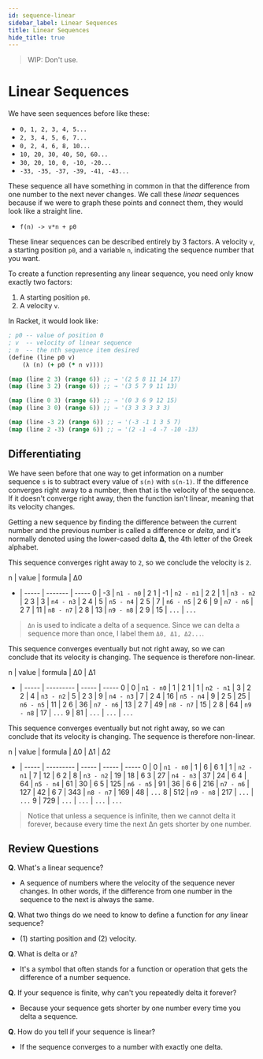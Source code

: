 ```yaml
---
id: sequence-linear
sidebar_label: Linear Sequences
title: Linear Sequences
hide_title: true
---
```


> WIP: Don't use.

# Linear Sequences

We have seen sequences before like these:

* `0, 1, 2, 3, 4, 5...`
* `2, 3, 4, 5, 6, 7...`
* `0, 2, 4, 6, 8, 10...`
* `10, 20, 30, 40, 50, 60...`
* `30, 20, 10, 0, -10, -20...`
* `-33, -35, -37, -39, -41, -43...`

These sequence all have something in common in that the difference from one
number to the next never changes. We call these *linear* sequences because if we
were to graph these points and connect them, they would look like a straight
line.

* `f(n) -> v*n + p0`

These linear sequences can be described entirely by 3 factors. A velocity `v`,
a starting position `p0`, and a variable `n`, indicating the sequence number
that you want.

To create a function representing any linear sequence, you need only know 
exactly two factors:
   1. A starting position `p0`.
   2. A velocity `v`.

In Racket, it would look like:

``` Clojure
; p0 -- value of position 0
; v  -- velocity of linear sequence
; n  -- the nth sequence item desired
(define (line p0 v)
    (λ (n) (+ p0 (* n v))))

(map (line 2 3) (range 6)) ;; → '(2 5 8 11 14 17)
(map (line 3 2) (range 6)) ;; → '(3 5 7 9 11 13)

(map (line 0 3) (range 6)) ;; → '(0 3 6 9 12 15)
(map (line 3 0) (range 6)) ;; → '(3 3 3 3 3 3)

(map (line -3 2) (range 6)) ;; → '(-3 -1 1 3 5 7)
(map (line 2 -3) (range 6)) ;; → '(2 -1 -4 -7 -10 -13)
```

## Differentiating

We have seen before that one way to get information on a number sequence `s` is 
to subtract every value of `s(n)` with `s(n-1)`. If the difference converges 
right away to a number, then that is the velocity of the sequence. If it doesn't 
converge right away, then the function isn't linear, meaning that its velocity 
changes.

Getting a new sequence by finding the difference between the current number and
the previous number is called a difference or _delta_, and it's normally denoted
using the lower-cased delta **Δ**, the 4th letter of the Greek alphabet.

This sequence converges right away to `2`, so we conclude the velocity is `2`.

n | value | formula   | Δ0
- | ----- | -------   | -----
0 |  -3   | `n1 - n0` | 2
1 |  -1   | `n2 - n1` | 2
2 |   1   | `n3 - n2` | 2
3 |   3   | `n4 - n3` | 2
4 |   5   | `n5 - n4` | 2
5 |   7   | `n6 - n5` | 2
6 |   9   | `n7 - n6` | 2
7 |  11   | `n8 - n7` | 2
8 |  13   | `n9 - n8` | 2
9 |  15   | `...`     | `...`

> `Δn` is used to indicate a delta of a sequence. Since we can delta a sequence
> more than once, I label them `Δ0, Δ1, Δ2...`.

This sequence converges eventually but not right away, so we can conclude that
its velocity is changing. The sequence is therefore non-linear.

n | value | formula   | Δ0    | Δ1
- | ----- | --------- | ----- | -----
0 |  0    | `n1 - n0` | 1     | 2
1 |  1    | `n2 - n1` | 3     | 2
2 |  4    | `n3 - n2` | 5     | 2
3 |  9    | `n4 - n3` | 7     | 2
4 |  16   | `n5 - n4` | 9     | 2
5 |  25   | `n6 - n5` | 11    | 2
6 |  36   | `n7 - n6` | 13    | 2
7 |  49   | `n8 - n7` | 15    | 2
8 |  64   | `n9 - n8` | 17    | `...`
9 |  81   | `...`     | `...` | `...`

This sequence converges eventually but not right away, so we can conclude that
its velocity is changing. The sequence is therefore non-linear.

n | value | formula   | Δ0    | Δ1    | Δ2
- | ----- | --------- | ----- | ----- | -----
0 |  0    | `n1 - n0` | 1     | 6     | 6
1 |  1    | `n2 - n1` | 7     | 12    | 6
2 |  8    | `n3 - n2` | 19    | 18    | 6
3 |  27   | `n4 - n3` | 37    | 24    | 6
4 |  64   | `n5 - n4` | 61    | 30    | 6
5 |  125  | `n6 - n5` | 91    | 36    | 6
6 |  216  | `n7 - n6` | 127   | 42    | 6
7 |  343  | `n8 - n7` | 169   | 48    | `...`
8 |  512  | `n9 - n8` | 217   | `...` | `...`
9 |  729  | `...`     | `...` | `...` | `...`

> Notice that unless a sequence is infinite, then we cannot delta it forever,
> because every time the next Δn gets shorter by one number.

## Review Questions

**Q**. What's a linear sequence?
- A sequence of numbers where the velocity of the sequence never changes. In 
  other words, if the difference from one number in the sequence to the next is 
  always the same.

**Q**. What two things do we need to know to define a function for _any_ linear sequence?
- (1) starting position and (2) velocity.

**Q**. What is delta or `Δ`?
- It's a symbol that often stands for a function or operation that gets the 
  difference of a number sequence.

**Q**. If your sequence is finite, why can't you repeatedly delta it forever?
- Because your sequence gets shorter by one number every time you delta a sequence.

**Q**. How do you tell if your sequence is linear?
- If the sequence converges to a number with exactly one delta.
